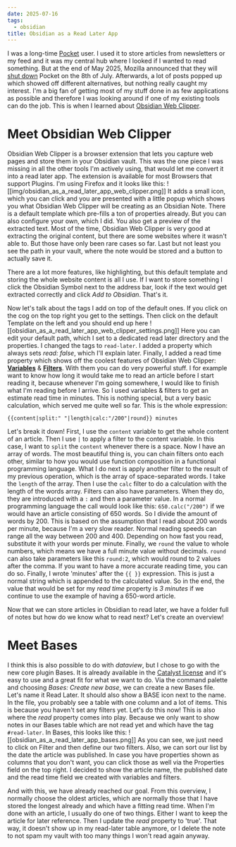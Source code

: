 ```yaml
---
date: 2025-07-16
tags:
  - obsidian
title: Obsidian as a Read Later App
---
```

I was a long-time [Pocket](https://getpocket.com/farewell) user. I used it to store articles from newsletters or my feed and it was my central hub where I looked if I wanted to read something. But at the end of May 2025, Mozilla announced that they will [shut down](https://support.mozilla.org/en-US/kb/future-of-pocket#w_why-is-pocket-shutting-down) Pocket on the 8th of July. Afterwards, a lot of posts popped up which showed off different alternatives, but nothing really caught my interest. I'm a big fan of getting most of my stuff done in as few applications as possible and therefore I was looking around if one of my existing tools can do the job. This is when I learned about [Obsidian Web Clipper](https://obsidian.md/clipper). 

# Meet Obsidian Web Clipper
Obsidian Web Clipper is a browser extension that lets you capture web pages and store them in your Obsidian vault. This was the one piece I was missing in all the other tools I'm actively using, that would let me convert it into a read later app. The extension is available for most Browsers that support Plugins. I'm using Firefox and it looks like this:
![[img/obsidian_as_a_read_later_app_web_clipper.png]]
It adds a small icon, which you can click and you are presented with a little popup which shows you what Obsidian Web Clipper will be creating as an Obsidian Note. There is a default template which pre-fills a ton of properties already. But you can also configure your own, which I did. You also get a preview of the extracted text. Most of the time, Obsidian Web Clipper is very good at extracting the original content, but there are some websites where it wasn't able to. But those have only been rare cases so far. Last but not least you see the path in your vault, where the note would be stored and a button to actually save it.

There are a lot more features, like highlighting, but this default template and storing the whole website content is all I use. If I want to store something I click the Obsidian Symbol next to the address bar, look if the text would get extracted correctly and click *Add to Obsidian*. That's it. 

Now let's talk about the tags I add on top of the default ones. If you click on the cog on the top right you get to the settings. Then click on the default Template on the left and you should end up here
![[obsidian_as_a_read_later_app_web_clipper_settings.png]]
Here you can edit your default path, which I set to a dedicated read later directory and the properties. I changed the tags to `read-later`. I added a property which always sets *read: false*, which I'll explain later. Finally, I added a read time property which shows off the coolest features of Obsidian Web Clipper: [**Variables**](https://help.obsidian.md/web-clipper/variables) & [**Filters**](https://help.obsidian.md/web-clipper/filters). With them you can do very powerful stuff. I for example want to know how long it would take me to read an article before I start reading it, because whenever I'm going somewhere, I would like to finish what I'm reading before I arrive. So I used variables & filters to get an estimate read time in minutes. This is nothing special, but a very basic calculation, which served me quite well so far. This is the whole expression:
```
{{content|split:" "|length|calc:"/200"|round}} minutes
```
Let's break it down!
First, I use the `content` variable to get the whole content of an article. Then I use `|` to apply a filter to the content variable. In this case, I want to `split` the `content` whenever there is a space. Now I have an array of words. The most beautiful thing is, you can chain filters onto each other, similar to how you would use function composition in a functional programming language. What I do next is apply another filter to the result of my previous operation, which is the array of space-separated words. I take the `length` of the array. Then I use the `calc` filter to do a calculation with the length of the words array. Filters can also have parameters. When they do, they are introduced with a `:` and then a parameter value. In a normal programming language the call would look like this: `650.calc("/200")`  if we would have an article consisting of 650 words. So I divide the amount of words by 200. This is based on the assumption that I read about 200 words per minute, because I'm a very slow reader. Normal reading speeds can range all the way between 200 and 400. Depending on how fast you read, substitute it with your words per minute. Finally, we `round` the value to whole numbers, which means we have a full minute value without decimals. `round` can also take parameters like this `round:2`, which would round to 2 values after the comma. If you want to have a more accurate reading time, you can do so. Finally, I wrote 'minutes' after the `{{ }}` expression. This is just a normal string which is appended to the calculated value. So in the end, the value that would be set for my *read time* property is *3 minutes* if we continue to use the example of having a 650-word article.

Now that we can store articles in Obsidian to read later, we have a folder full of notes but how do we know what to read next? Let's create an overview!
# Meet Bases
I think this is also possible to do with *dataview*, but I chose to go with the new core plugin Bases. It is already available in the [Catalyst license](https://help.obsidian.md/catalyst) and it's easy to use and a great fit for what we want to do. Via the command palette and choosing *Bases: Create new base*, we can create a new Bases file. Let's name it Read Later. It should also show a BASE icon next to the name. In the file, you probably see a table with one column and a lot of items. This is because you haven't set any filters yet. Let's do this now! This is also where the *read* property comes into play. Because we only want to show notes in our Bases table which are not read yet and which have the tag `#read-later`. In Bases, this looks like this:
![[obsidian_as_a_read_later_app_bases.png]]
As you can see, we just need to click on Filter and then define our two filters. Also, we can sort our list by the date the article was published. In case you have properties shown as columns that you don't want, you can click those as well via the Properties field on the top right. I decided to show the article name, the published date and the read time field we created with variables and filters. 

And with this, we have already reached our goal. From this overview, I normally choose the oldest articles, which are normally those that I have stored the longest already and which have a fitting read time. When I'm done with an article, I usually do one of two things. Either I want to keep the article for later reference. Then I update the *read* property to 'true'. That way, it doesn't show up in my read-later table anymore, or I delete the note to not spam my vault with too many things I won't read again anyway.